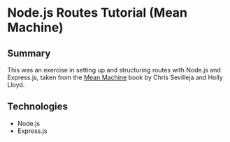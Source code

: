 # Node.js Routes Tutorial (Mean Machine)

## Summary

This was an exercise in setting up and structuring routes with Node.js and Express.js, taken from the [Mean Machine](https://leanpub.com/mean-machine) book by Chris Sevilleja and Holly Lloyd.

## Technologies

- Node.js
- Express.js
